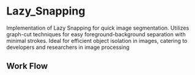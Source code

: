 # Lazy_Snapping
Implementation of Lazy Snapping for quick image segmentation. Utilizes graph-cut techniques for easy foreground-background separation with minimal strokes. Ideal for efficient object isolation in images, catering to developers and researchers in image processing

## Work Flow 
